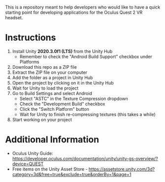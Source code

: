 This is a repository meant to help developers who would like to have a quick starting point for developing applications for the Oculus Quest 2 VR headset.

# Instructions
1. Install Unity __2020.3.0f1 (LTS)__ from the Unity Hub
    - Remember to check the "Android Build Support" checkbox under Platforms
3. Download this repo as a ZIP file
4. Extract the ZIP file on your computer
5. Add the folder as a project in Unity Hub
6. Open the project by clicking on it in the Unity Hub
7. Wait for Unity to load the project
8. Go to Build Settings and select Android
    - Select "ASTC" in the Texture Compression dropdown
    - Check the "Development Build" checkbox
    - Click the "Switch Platform" button
    - Wait for Unity to finish re-compressing textures (this takes a while)
9. Start working on your project

# Additional Information
-  Oculus Unity Guide: https://developer.oculus.com/documentation/unity/unity-gs-overview/?device=QUEST
- Free items on the Unity Asset Store - https://assetstore.unity.com/3d?category=3d&free=true&exclude=true&orderBy=1&page=1
